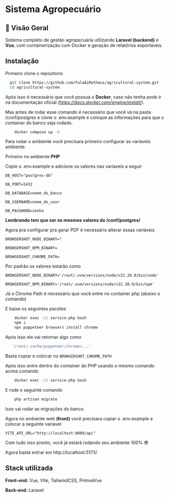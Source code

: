 # Sistema Agropecuário

## 🚀 Visão Geral

Sistema completo de gestão agropecuária utilizando **Laravel (backend)** e **Vue**, com containerização com Docker e geração de relatórios exportáveis.

## Instalação

Primeiro clone o repositorio

```bash
  git clone https://github.com/FalaAiMatheus/agricultural-system.git
  cd agricultural-system
```

Após isso é necessário que você possua o **Docker**, caso não tenha pode ir na documentação oficial _(https://docs.docker.com/engine/install/)_.

Mas antes de rodar esse comando é necessário que você vá na pasta /conf/postgres e clone o .env.example e coloque as informações para que o container do banco seja rodado.

```bash
    docker compose up -d
```

Para rodar o ambiente você precisara primeiro configurar as variaveis ambiente.

Primeiro no ambiente **PHP**

Copie o .env.example e adicione os valores nas variaveis a seguir

`DB_HOST="postgres-db"`

`DB_PORT=5432`

`DB_DATABASE=nome_do_banco`

`DB_USERNAME=nome_do_user`

`DB_PASSWORD=senha`

**Lembrando tem que ser os mesmos valores do /conf/postgres/**

Agora pra configurar pra gerar PDF é necessário alterar essas variáveis

`BROWSERSHOT_NODE_BINARY="`

`BROWSERSHOT_NPM_BINARY=`

`BROWSERSHOT_CHROME_PATH=`

Por padrão os valores estarão como

`BROWSERSHOT_NODE_BINARY='/root/.nvm/versions/node/v22.20.0/bin/node'`

`BROWSERSHOT_NPM_BINARY='/root/.nvm/versions/node/v22.20.0/bin/npm'`

Já o Chrome Path é necessário que você entre no container php (abaixo o comando)

E baixe os seguintes pacotes

```bash
    docker exec -it service-php bash
    npm i
    npx puppeteer browsers install chrome
```

Após isso ele vai retornar algo como

```bash
   '/root/.cache/puppeteer/chrome/...'
```

Basta copiar e colocar no `BROWSERSHOT_CHROME_PATH`

Após isso entre dentro do container do PHP usando o mesmo comando acima comando

```bash
    docker exec -it service-php bash
```

E rode o seguinte comando

```bash
    php artisan migrate
```

Isso vai rodar as migrações do banco.

Agora no ambiente web **(front)** você precisara copiar o .env.example e colocar a seguinte variavel

`VITE_API_URL="http://localhost:8000/api"`

Com tudo isso pronto, você já estará rodando seu ambiente 100% 😎

Agora basta entrar em http://localhost:5173/

## Stack utilizada

**Front-end:** Vue, Vite, TailwindCSS, PrimveVue

**Back-end:** Laravel
